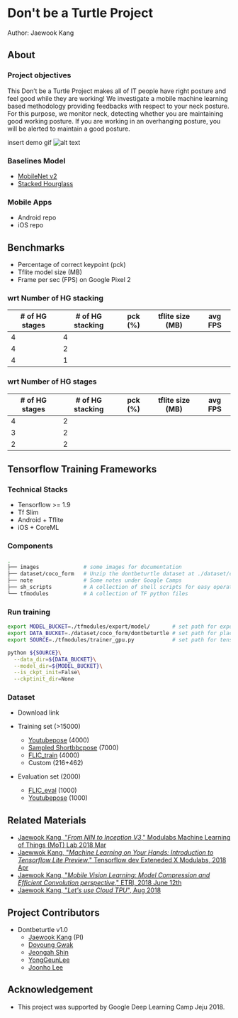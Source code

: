 # Don't be a Turtle Project 

Author: Jaewook Kang


## About

### Project objectives

This Don’t be a Turtle Project makes all of IT people have right posture and feel good while they are working! 
We investigate a mobile machine learning based methodology providing 
feedbacks with respect to your neck posture. 
For this purpose, we monitor neck, detecting 
whether you are maintaining good working posture. 
If you are working in an overhanging posture, you will be alerted to maintain a good posture.

insert demo gif 
![alt text]()


### Baselines Model
- [MobileNet v2](https://arxiv.org/abs/1801.04381)
- [Stacked Hourglass](https://arxiv.org/abs/1603.06937)


### Mobile Apps 
- Android repo
- iOS repo


## Benchmarks
- Percentage of correct keypoint (pck)
- Tflite model size (MB)
- Frame per sec (FPS) on Google Pixel 2


### wrt Number of HG stacking
| # of HG stages  |  # of HG stacking |  pck (%)  | tflite size (MB) | avg FPS |
|-----------------|-------------------|-----------|------------------|---------|
| 4               |  4                |           |                  |         |  
| 4               |  2                |           |                  |         |
| 4               |  1                |           |                  |         |


### wrt Number of HG stages
| # of HG stages  |  # of HG stacking |  pck (%)  | tflite size (MB) | avg FPS |
|-----------------|-------------------|-----------|------------------|---------|
| 4               |  2                |           |                  |         |          
| 3               |  2                |           |                  |         |              
| 2               |  2                |           |                  |         |             



## Tensorflow Training Frameworks

### Technical Stacks
- Tensorflow >= 1.9
- Tf Slim 
- Android + Tflite 
- iOS + CoreML 


### Components
```bash
.
├── images              # some images for documentation
├── dataset/coco_form   # Unzip the dontbeturtle dataset at ./dataset/coco_form
├── note                # Some notes under Google Camps
├── sh_scripts          # A collection of shell scripts for easy operations 
└── tfmodules           # A collection of TF python files
```

### Run training
```bash
export MODEL_BUCKET=./tfmodules/export/model/       # set path for exporting ckpt and tfsummary
export DATA_BUCKET=./dataset/coco_form/dontbeturtle # set path for placing dataset
export SOURCE=./tfmodules/trainer_gpu.py            # set path for tensorflow trainer

python ${SOURCE}\
  --data_dir=${DATA_BUCKET}\
  --model_dir=${MODEL_BUCKET}\
  --is_ckpt_init=False\
  --ckptinit_dir=None
```


### Dataset
- Download link
- Training set (>15000)
    - [Youtubepose](https://www.robots.ox.ac.uk/~vgg/data/pose/) (4000)
    - [Sampled Shortbbcpose](https://www.robots.ox.ac.uk/~vgg/data/pose/) (7000)
    - [FLIC_train](https://bensapp.github.io/flic-dataset.html) (4000)
    - Custom  (216+462)

- Evaluation set (2000)
    - [FLIC_eval](https://bensapp.github.io/flic-dataset.html) (1000)
    - [Youtubepose](https://www.robots.ox.ac.uk/~vgg/data/pose/) (1000)


## Related  Materials
- [Jaewook Kang, "_From NIN to Inception V3_," Modulabs Machine Learning of Things (MoT) Lab 2018 Mar](https://docs.google.com/presentation/d/1JfH6bHnx14zlclglhoGIymzp0HJDQgE7g4gFKbudmkc/edit#slide=id.p3)
- [Jaewwok Kang, "_Machine Learning on Your Hands: Introduction to Tensorflow Lite Preview_," Tensorflow dev Exteneded X Modulabs, 2018 Apr](https://www.slideshare.net/modulabs/machine-learning-on-your-hand-introduction-to-tensorflow-lite-preview)
- [Jaewook Kang, "_Mobile Vision Learning: Model Compression and Efficient Convolution perspective_," ETRI, 2018 June 12th](https://docs.google.com/presentation/d/1_spnxEttqiTTh31c8S7xvHoSdZ3k4Rhm1f7GM7wNMdw/edit#slide=id.p1)
- [Jaewook Kang, "_Let's use Cloud TPU_", Aug 2018](https://docs.google.com/presentation/d/1LqlZc8IjXzp255UIXWQRBRGvvqwnLzkz1qAoq5YD1hs/edit?usp=drive_web&ouid=105579430994700782636)


## Project Contributors
- Dontbeturtle v1.0
    - [Jaewook Kang](https://github.com/jwkanggist/) (PI)
    - [Doyoung Gwak](https://github.com/tucan9389/)
    - [Jeongah Shin](https://github.com/Jeongah-Shin)
    - [YongGeunLee](https://github.com/YongGeunLee)
    - [Joonho Lee](https://github.com/junhoning)


## Acknowledgement
- This project was supported by Google Deep Learning Camp Jeju 2018.